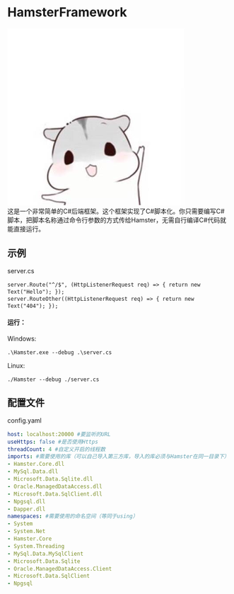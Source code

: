 # HamsterFramework
![avatar](https://github.com/lipeilin2006/HamsterFramework/blob/main/Hamster.jpeg#pic_center)
<br />
这是一个非常简单的C#后端框架。这个框架实现了C#脚本化。你只需要编写C#脚本，把脚本名称通过命令行参数的方式传给Hamster，无需自行编译C#代码就能直接运行。
## 示例
server.cs
```CSharp
server.Route("^/$", (HttpListenerRequest req) => { return new Text("Hello"); });
server.RouteOther((HttpListenerRequest req) => { return new Text("404"); });
```
#### 运行：
Windows:
```
.\Hamster.exe --debug .\server.cs
```
Linux:
```
./Hamster --debug ./server.cs
```
## 配置文件
config.yaml
```YAML
host: localhost:20000 #要监听的URL
useHttps: false #是否使用Https
threadCount: 4 #自定义开启的线程数
imports: #需要使用的库（可以自己导入第三方库，导入的库必须与Hamster在同一目录下）
- Hamster.Core.dll
- MySql.Data.dll
- Microsoft.Data.Sqlite.dll
- Oracle.ManagedDataAccess.dll
- Microsoft.Data.SqlClient.dll
- Npgsql.dll
- Dapper.dll
namespaces: #需要使用的命名空间（等同于using）
- System
- System.Net
- Hamster.Core
- System.Threading
- MySql.Data.MySqlClient
- Microsoft.Data.Sqlite
- Oracle.ManagedDataAccess.Client
- Microsoft.Data.SqlClient
- Npgsql
```
